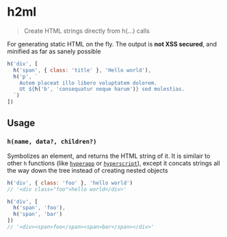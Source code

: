 
# h2ml

> Create HTML strings directly from h(...) calls

For generating static HTML on the fly.  The output is **not XSS secured**, and minified as far as sanely possible

```js
h('div', [
  h('span', { class: 'title' }, 'Hello world'),
  h('p', `
    Autem placeat illo libero voluptatem dolorem.
    Ut ${h('b', 'consequatur neque harum')} sed molestias.
  `)
])
```

## Usage

### `h(name, data?, children?)`

Symbolizes an element, and returns the HTML string of it.  It is similair to other `h` functions (like [`hyperapp`](https://npmjs.com/hyperapp) or [`hyperscript`](https://npmjs.com/hyperscript)), except it concats strings all the way down the tree instead of creating nested objects

```js
h('div', { class: 'foo' }, 'hello world')
// '<div class="foo">hello world</div>'

h('div', [
  h('span', 'foo'),
  h('span', 'bar')
])
// '<div><span>foo</span><span>bar</span></div>'
```

